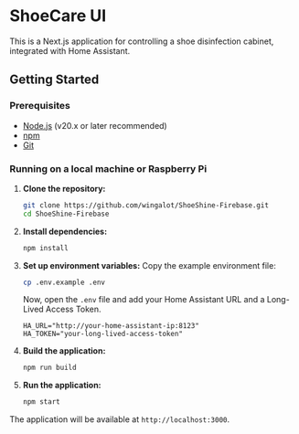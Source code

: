 # ShoeCare UI

This is a Next.js application for controlling a shoe disinfection cabinet, integrated with Home Assistant.

## Getting Started

### Prerequisites

- [Node.js](https://nodejs.org/) (v20.x or later recommended)
- [npm](https://www.npmjs.com/)
- [Git](https://git-scm.com/)

### Running on a local machine or Raspberry Pi

1.  **Clone the repository:**
    ```bash
    git clone https://github.com/wingalot/ShoeShine-Firebase.git
    cd ShoeShine-Firebase
    ```

2.  **Install dependencies:**
    ```bash
    npm install
    ```

3.  **Set up environment variables:**
    Copy the example environment file:
    ```bash
    cp .env.example .env
    ```
    Now, open the `.env` file and add your Home Assistant URL and a Long-Lived Access Token.
    ```env
    HA_URL="http://your-home-assistant-ip:8123"
    HA_TOKEN="your-long-lived-access-token"
    ```

4.  **Build the application:**
    ```bash
    npm run build
    ```

5.  **Run the application:**
    ```bash
    npm start
    ```

The application will be available at `http://localhost:3000`.
